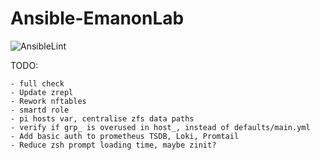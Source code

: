 # Ansible-EmanonLab
![AnsibleLint](https://github.com/EmanonUser/Ansible-EmanonLab/actions/workflows/ansible-lint.yml/badge.svg)

TODO:
 
    - full check
    - Update zrepl
    - Rework nftables
    - smartd role
    - pi hosts var, centralise zfs data paths
    - verify if grp_ is overused in host_, instead of defaults/main.yml
    - Add basic auth to prometheus TSDB, Loki, Promtail
    - Reduce zsh prompt loading time, maybe zinit?